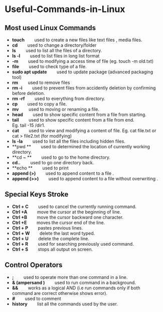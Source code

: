 # Useful-Commands-in-Linux


## Most used Linux Commands

*  **touch**      &nbsp; &nbsp;&nbsp; &nbsp;               used to create a new files like text files , media files.
*	**cd**            &nbsp; &nbsp;&nbsp; &nbsp;                 used to change a directory/folder
*	 **ls**          &nbsp; &nbsp;&nbsp; &nbsp;                    used to list all the files of a directory.
*	**ls -l**        &nbsp; &nbsp;&nbsp; &nbsp;                    used to list files in long list format
*	**-m**           &nbsp; &nbsp;&nbsp; &nbsp;                used to modifying a  access time of  file (eg. touch -m    old.txt)
*	**file**           &nbsp; &nbsp;&nbsp; &nbsp;                 used to check type of a file.
*	**sudo apt update**  &nbsp; &nbsp;&nbsp; &nbsp;   used to update package (advanced packaging tool)
*	**rm**              &nbsp; &nbsp;&nbsp; &nbsp;                   used to remove files
*	**rm -i**           &nbsp; &nbsp;&nbsp; &nbsp;              used to prevent files from accidently deletion by confirming                                                          
                                   before deletion.                                                                              
*	**rm -rf**         &nbsp; &nbsp;&nbsp; &nbsp;               used to everything from directory.
*	**cp**        &nbsp; &nbsp;&nbsp; &nbsp;                        used to copy a file.
*	**mv**       &nbsp; &nbsp;&nbsp; &nbsp;                      used to moving or renaming a file.
*	**head**     &nbsp; &nbsp;&nbsp; &nbsp;                    used to  show specific content from a file from starting.
*	**tail**     &nbsp; &nbsp;&nbsp; &nbsp;                       used to show specific content from a file from end.                                  
                                  Eg.  tail -15 /dir1.
*	**cat**     &nbsp; &nbsp;&nbsp; &nbsp;                      used to view and modifying a content of file.
                                 Eg.  cat file.txt  or cat > file2.txt (for modifying)
*	**ls -la**  &nbsp; &nbsp;&nbsp; &nbsp;                      used to list all the files including hidden files.
*	**pwd **    &nbsp; &nbsp;&nbsp; &nbsp;                   used to determined the location of currently working directory.
*	**cd ~ **   &nbsp; &nbsp;&nbsp; &nbsp;                     used to go to the  home directory.
*	 **cd..**   &nbsp; &nbsp;&nbsp; &nbsp;                     used to go one directory back.
*	**echo **   &nbsp; &nbsp;&nbsp; &nbsp;                   used to print
*	**append (>)**  &nbsp; &nbsp;&nbsp; &nbsp;         used to append content to a file .
*	**append (>>)**  &nbsp; &nbsp;&nbsp; &nbsp;         used to append content to a file without overwriting .

  
  ## Special  Keys Stroke
*	**Ctrl + C**   &nbsp; &nbsp;&nbsp; &nbsp;                        used to cancel the currently running command.
*	**Ctrl +A**    &nbsp; &nbsp;&nbsp; &nbsp;                        move the cursor at the beginning of line.
*	**Ctrl +B**    &nbsp; &nbsp;&nbsp; &nbsp;                         move the cursor backward one character.
*	**Ctrl +E**    &nbsp; &nbsp;&nbsp; &nbsp;                          moves the cursor end of the line.
*	**Ctrl + P**   &nbsp; &nbsp;&nbsp; &nbsp;                       pastes previous lines.
*	**Ctrl + W**   &nbsp; &nbsp;&nbsp; &nbsp;                     delete the last word typed.
*	**Ctrl + U**   &nbsp; &nbsp;&nbsp; &nbsp;                        delete the complete line.
*	**Ctrl + R**   &nbsp; &nbsp;&nbsp; &nbsp;                         used for searching previously used command.
*	**Ctrl + S**   &nbsp; &nbsp;&nbsp; &nbsp;                         stops all output on screen.
 
     
   ## Control Operators

*	**;**               &nbsp; &nbsp;&nbsp; &nbsp;               used to operate more than one command in a line.
*	**& (ampersand )** &nbsp; &nbsp;&nbsp; &nbsp;    used to run command in a background.
*	**&&**             &nbsp; &nbsp;&nbsp; &nbsp;               works as a logical AND (i.e run  commands only if both              
                                                              command are correct otherwise shows error).
*	**#**              &nbsp; &nbsp;&nbsp; &nbsp;                  used to comment
*	**history**        &nbsp; &nbsp;&nbsp; &nbsp;             list all the commands used by the user.

